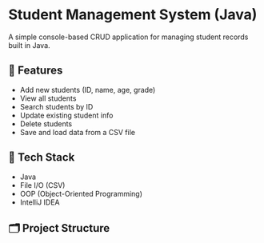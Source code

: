# Student Management System (Java)

A simple console-based CRUD application for managing student records built in Java.

## 🔧 Features
- Add new students (ID, name, age, grade)
- View all students
- Search students by ID
- Update existing student info
- Delete students
- Save and load data from a CSV file

## 🧠 Tech Stack
- Java
- File I/O (CSV)
- OOP (Object-Oriented Programming)
- IntelliJ IDEA

## 🗂️ Project Structure
